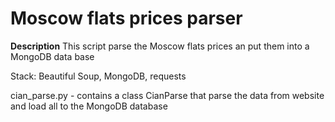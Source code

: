 # Moscow flats prices parser
**Description** This script parse the Moscow flats prices an put them into a MongoDB data base

Stack: Beautiful Soup, MongoDB, requests

cian_parse.py - contains a class CianParse that parse the data from website and load all to the MongoDB database
